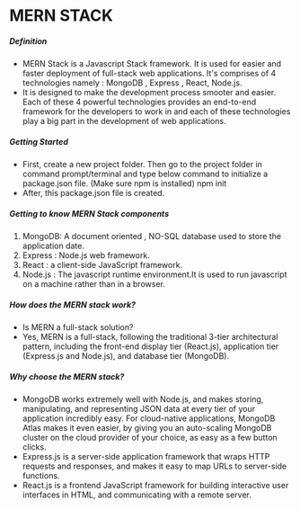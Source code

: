 # MERN STACK
##### Definition
- MERN Stack is a Javascript Stack framework. It is used for easier and faster deployment of full-stack web applications. It's comprises of 4 technologies namely : MongoDB , Express , React, Node.js.
- It is designed to make the development process smooter and easier.
Each of these 4 powerful technologies provides an end-to-end framework for the developers to work in and each of these technologies play a big part in the development of web applications.
##### Getting Started
- First, create a new project folder. Then go to the project folder in command prompt/terminal and type below command to initialize a package.json file. (Make sure npm is installed)
npm init
- After, this package.json file is created.
##### Getting to know MERN Stack components
1. MongoDB: A document oriented , NO-SQL database used to store the application date.
2. Express : Node.js web framework.
3. React : a client-side JavaScript framework.
4. Node.js : The javascript runtime environment.It is used to run javascript on a machine rather than in a browser.
##### How does the MERN stack work?
- Is MERN a full-stack solution?
- Yes, MERN is a full-stack, following the traditional 3-tier architectural pattern, including the front-end display tier (React.js), application tier (Express.js and Node.js), and database tier (MongoDB).
##### Why choose the MERN stack?
- MongoDB works extremely well with Node.js, and makes storing, manipulating, and representing JSON data at every tier of your application incredibly easy. For cloud-native applications, MongoDB Atlas makes it even easier, by giving you an auto-scaling MongoDB cluster on the cloud provider of your choice, as easy as a few button clicks.
- Express.js is a server-side application framework that wraps HTTP requests and responses, and makes it easy to map URLs to server-side functions.
- React.js is a frontend JavaScript framework for building interactive user interfaces in HTML, and communicating with a remote server.
